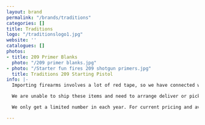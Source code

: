 ```yaml
---
layout: brand
permalink: "/brands/traditions"
categories: []
title: Traditions
logo: "/traditionslogo1.jpg"
website: ''
catalogues: []
photos:
- title: 209 Primer Blanks
  photo: "/209 primer blanks.jpg"
- photo: "/Starter fun fires 209 shotgun primers.jpg"
  title: Traditions 209 Starting Pistol
info: |-
  Importing firearms involves a lot of red tape, so we have connected with a supplier that is able to get **Traditions Starter Pistols and Blanks** in for us, taking care of that hassle.

  We are unable to ship these items and need to arrange deliver or pick up.

  We only get a limited number in each year. For current pricing and availability please check our [Promotions page](https://balticathletics.com/promotions/).

---
```

